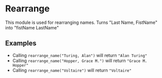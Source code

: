 Rearrange
==========

This module is used for rearranging names.
Turns "Last Name, FistName" into "fistName LastName"

## Examples

 * Calling `rearrange_name("Turing, Alan")` will return `"Alan Turing"`
 * Calling `rearrange_name("Hopper, Grace M.")` will return `"Grace M. Hopper"`
 * Calling `rearrange_name("Voltaire")` will return `"Voltaire"`
